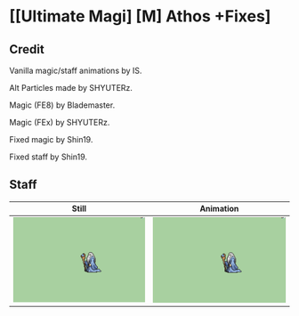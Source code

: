 # [\[Ultimate Magi\] \[M\] Athos +Fixes]

## Credit

Vanilla magic/staff animations by IS.

Alt Particles made by SHYUTERz.

Magic (FE8) by Blademaster.

Magic (FEx) by SHYUTERz.

Fixed magic by Shin19.

Fixed staff by Shin19.
	
## Staff

| Still | Animation |
| :---: | :-------: |
| ![Staff still](./Staff_000.png) | ![Staff animation](./Staff.gif) |
